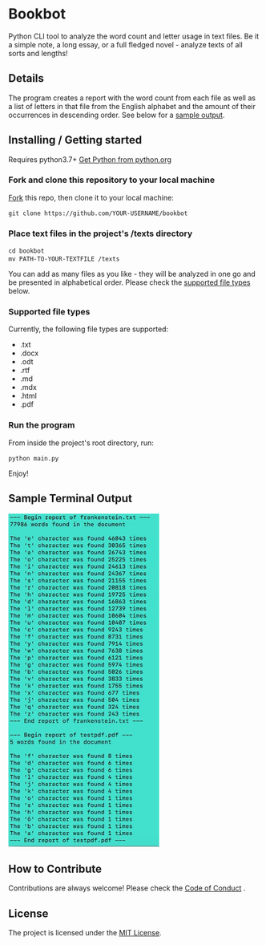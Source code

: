 # Bookbot
Python CLI tool  to analyze the word count and letter usage in text files. Be it a simple note, a long essay, or a full fledged novel - analyze texts of all sorts and lengths!

<!-- ![GitHub](https://img.shields.io/github/license/sunkio/bookbot) -->

## Details
The program creates a report with the word count from each file as well as a list of letters in that file from the English alphabet and the amount of their occurrences in descending order. See below for a [sample output](#sample-terminal-output).

## Installing / Getting started
Requires python3.7+
[Get Python from python.org](https://www.python.org/downloads/)

### Fork and clone this repository to your local machine
[Fork](https://docs.github.com/en/get-started/quickstart/fork-a-repo) this repo, then clone it to your local machine:
``` shell
git clone https://github.com/YOUR-USERNAME/bookbot
```

### Place text files in the project's /texts directory
```shell
cd bookbot
mv PATH-TO-YOUR-TEXTFILE /texts
```
You can add as many files as you like - they will be analyzed in one go and be presented in alphabetical order. Please check the [supported file types](#supported-file-types) below. 

### Supported file types
Currently, the following file types are supported:
- .txt
- .docx
- .odt
- .rtf
- .md
- .mdx
- .html
- .pdf

### Run the program
From inside the project's root directory, run:
```shell
python main.py
```
Enjoy!

## Sample Terminal Output

![Sample Terminal Output](./resources/bookbot_sample-terminal-output_screenshot.jpg)

## How to Contribute
Contributions are always welcome! Please check the [Code of Conduct](https://github.com/Sunkio/.github/CODE_OF_CONDUCT.md) .


## License
The project is licensed under the [MIT License](https://github.com/Sunkio/bookbot/License.md).


